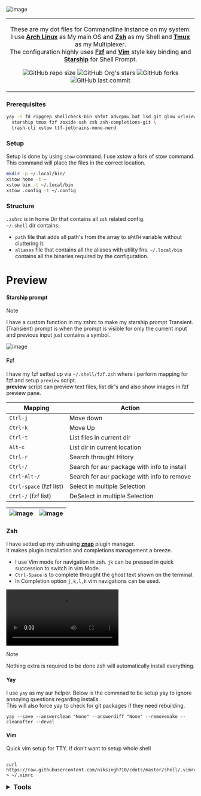 <p align="center" style="color:grey">

![image](https://github.com/niksingh710/cdots/assets/60490474/17f50b3e-2fdf-4914-b396-475574afeb68)

<div align="center">
<table>
<tbody>
<td align="center">
<img width="2000" height="0"><br>

These are my dot files for Commandline Instance on my system.<br>
I use **[Arch Linux](https://archlinux.org)** as My main OS and **[Zsh](https://www.zsh.org/)** as my Shell and **[Tmux](https://github.com/tmux/tmux)** as my Multiplexer.<br>
The configuration highly uses **[Fzf](https://github.com/junegunn/fzf)** and **[Vim](https://github.com/vim/vim)** style key binding and **[Starship](https://github.com/starship/starship)** for Shell Prompt.<br>

![GitHub repo size](https://img.shields.io/github/repo-size/niksingh710/cdots)
![GitHub Org's stars](https://img.shields.io/github/stars/niksingh710%2Fcdots)
![GitHub forks](https://img.shields.io/github/forks/niksingh710/cdots)
![GitHub last commit](https://img.shields.io/github/last-commit/niksingh710/cdots)

<img width="2000" height="0">
</td>
</tbody>
</table>
</div>
</p>

### Prerequisites

```bash
yay -S fd ripgrep shellcheck-bin shfmt advcpmv bat lsd git glow urlview git-secret \
  starship tmux fzf zoxide ssh zsh zsh-completions-git \
  trash-cli xstow ttf-jetbrains-mono-nerd 
```

### Setup

Setup is done by using `stow` command. I use xstow a fork of stow command.<br>
This command will place the files in the correct location.

```bash
mkdir -p ~/.local/bin/
xstow home -t ~
xstow bin -t ~/.local/bin
xstow .config -t ~/.config
````

### Structure
`.zshrc` is in home Dir that contains all `zsh` related config.<br>
`~/.shell` dir contains:<br> 
  - `path` file that adds all path's from the array to `$PATH` variable without cluttering it.
  - `aliases` file that contains all the aliases with utility fns.
`~/.local/bin` contains all the binaries required by the configuration.

# Preview

#### Starship prompt
> [!Note]
> I have a custom function in my zshrc to make my starship prompt Transient. <br>
(Transient) prompt is when the prompt is visible for only the current input and previous input just contains a symbol.

![image](https://github.com/niksingh710/cdots/assets/60490474/1c1bff31-eb4f-43e7-8dd4-e55892622977)

#### Fzf
I have my fzf setted up via `~/.shell/fzf.zsh` where i perform mapping for fzf and setup `preview` script.<br>
**preview** script can preview text files, list dir's and also show images in fzf preview pane.


<div align="center">

| Mapping | Action |
| - | - |
| `Ctrl-j`  | Move down |
| `Ctrl-k`  | Move Up |
| `Ctrl-t` | List files in current dir |
| `Alt-c` | List dir in current location |
| `Ctrl-r` | Search throught Hitory |
| `Ctrl-/` | Search for aur package with info to install|
| `Ctrl-Alt-/` | Search for aur package with info to remove |
| `Ctrl-space` (fzf list) | Select in multiple Selection |
| `Ctrl-/` (fzf list) | DeSelect in multiple Selection |
</div>

| ![image](https://github.com/niksingh710/cdots/assets/60490474/6ab40586-9978-4b8c-b944-f0343e180b6a) | ![image](https://github.com/niksingh710/cdots/assets/60490474/bf5cf7cf-b5bc-4d59-92ed-d73c71f15df8) |
| - | - |

### Zsh

I have setted up my zsh using **[znap](https://github.com/marlonrichert/zsh-snap)** plugin manager.<br>
It makes plugin installation and completions management a breeze.

- I use Vim mode for navigation in zsh. `jk` can be pressed in quick succession to switch in vim Mode. <br>
- `Ctrl-Space` is to complete throught the ghost text shown on the terminal. <br>
- In Completion option `j,k,l,h` vim navigations can be used. 

<video loop autoplay src="https://github.com/niksingh710/cdots/assets/60490474/fe221a84-e321-4d9b-a339-695660635a6a"></video>


>[!Note]
> Nothing extra is required to be done zsh will automatically install everything.

#### Yay

I use `yay` as my aur helper.
Below is the commnad to be setup yay to ignore annoying questions regarding installs.<br>
This will also force yay to check for git packages if they need rebuilding.

```
yay --save --answerclean "None" --answerdiff "None" --removemake --cleanafter --devel
```
#### Vim

Quick vim setup for TTY. if don't want to setup whole shell

```

curl https://raw.githubusercontent.com/niksingh710/cdots/master/shell/.vimrc > ~/.vimrc

```

<details>

  <summary style="font-weight:bold; font-size: 18px;">
    Tools
  </summary>

- **Node**
  - For Node js i recommend using [fnm](https://github.com/Schniz/fnm). My `~/.shell/path` already includes it as in path i only need to install it.
- Rust
  - Rustup for rust

</details>
